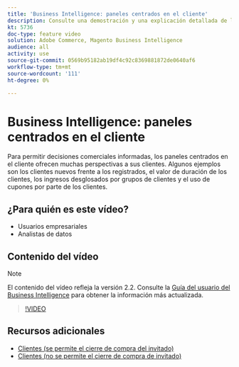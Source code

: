 ```yaml
---
title: 'Business Intelligence: paneles centrados en el cliente'
description: Consulte una demostración y una explicación detallada de los paneles centrados en el cliente.
kt: 5736
doc-type: feature video
solution: Adobe Commerce, Magento Business Intelligence
audience: all
activity: use
source-git-commit: 0569b95182ab19df4c92c8369881872de0640af6
workflow-type: tm+mt
source-wordcount: '111'
ht-degree: 0%

---
```



# Business Intelligence: paneles centrados en el cliente

Para permitir decisiones comerciales informadas, los paneles centrados en el cliente ofrecen muchas perspectivas a sus clientes. Algunos ejemplos son los clientes nuevos frente a los registrados, el valor de duración de los clientes, los ingresos desglosados por grupos de clientes y el uso de cupones por parte de los clientes.

## ¿Para quién es este vídeo?

- Usuarios empresariales
- Analistas de datos

## Contenido del vídeo

>[!NOTE]
>
>El contenido del vídeo refleja la versión 2.2. Consulte la [Guía del usuario del Business Intelligence](https://docs.magento.com/mbi/) para obtener la información más actualizada.

>[!VIDEO](https://video.tv.adobe.com/v/35990?quality=12&learn=on)

## Recursos adicionales

- [Clientes (se permite el cierre de compra del invitado)](https://docs.magento.com/mbi/data-user/dashboards/dashboards-pro.html#customers-guest-checkout-allowed)
- [Clientes (no se permite el cierre de compra de invitado)](https://docs.magento.com/mbi/data-user/dashboards/dashboards-pro.html#customers-no-guest-checkout-allowed)
